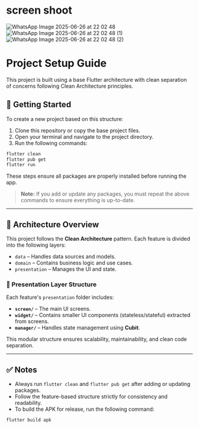 # screen shoot
![WhatsApp Image 2025-06-26 at 22 02 48](https://github.com/user-attachments/assets/abdbc38b-a6d7-4e4e-80e9-92beb3cd914e)
![WhatsApp Image 2025-06-26 at 22 02 48 (1)](https://github.com/user-attachments/assets/c0dddd27-0aa3-4cbd-ac50-5c8713d864b0)
![WhatsApp Image 2025-06-26 at 22 02 48 (2)](https://github.com/user-attachments/assets/6abc636d-ef8e-4de5-9fde-f0a52b365f90)

# Project Setup Guide

This project is built using a base Flutter architecture with clean separation of concerns following Clean Architecture principles.

## 🚀 Getting Started

To create a new project based on this structure:

1. Clone this repository or copy the base project files.
2. Open your terminal and navigate to the project directory.
3. Run the following commands:

```bash
flutter clean
flutter pub get
flutter run
```

These steps ensure all packages are properly installed before running the app.

> **Note:** If you add or update any packages, you must repeat the above commands to ensure everything is up-to-date.

---

## 🧱 Architecture Overview

This project follows the **Clean Architecture** pattern. Each feature is divided into the following layers:

* `data` – Handles data sources and models.
* `domain` – Contains business logic and use cases.
* `presentation` – Manages the UI and state.

### 📂 Presentation Layer Structure

Each feature's `presentation` folder includes:

* **`screen/`** – The main UI screens.
* **`widget/`** – Contains smaller UI components (stateless/stateful) extracted from screens.
* **`manager/`** – Handles state management using **Cubit**.

This modular structure ensures scalability, maintainability, and clean code separation.

---

## ✅ Notes

* Always run `flutter clean` and `flutter pub get` after adding or updating packages.
* Follow the feature-based structure strictly for consistency and readability.
* To build the APK for release, run the following command:

```bash
flutter build apk
```
